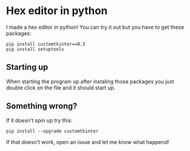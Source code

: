# **Hex editor in python**

I made a hex editor in python!
You can try it out but you have to get these packages:
```CMD
pip install customtkinter==0.3
pip install setuptools
```

## **Starting up**
When starting the program up after instaling those packages you just double click on the file and it should start up.

## **Something wrong?**
If it doesn't spin up try this:
```CMD2
pip install --upgrade customtkinter
```
If that doesn't work, open an issue and let me know what happend!
